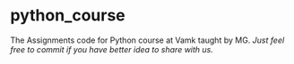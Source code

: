 # python_course
The Assignments code for Python course at Vamk taught by MG.
*Just feel free to commit if you have better idea to share with us.*

